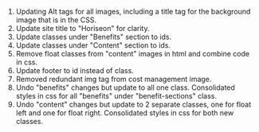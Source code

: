 1. Updating Alt tags for all images, including a title tag for the background image that is in the CSS.
2. Update site title to "Horiseon" for clarity.
3. Update classes under "Benefits" section to ids.
4. Update classes under "Content" section to ids.
5. Remove float classes from "content" images in html and combine code in css.
6. Update footer to id instead of class.
7. Removed redundant img tag from cost management image.
8. Undo "benefits" changes but update to all one class. Consolidated styles in css for all "benefits" under "benefit-sections" class.
9. Undo "content" changes but update to 2 separate classes, one for float left and one for float right. Consolidated styles in css for both new classes.
